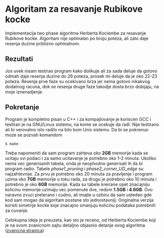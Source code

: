 # Algoritam za resavanje Rubikove kocke
Implementacija two phase algoritma Herberta Kociembe za resavanje Rubikove kocke.
Algoritam nije optimalan po broju poteza, ali zato daje resenja duzine priblizno optimalnom. 

## Rezultati
Jos uvek nisam testirao program kako dolikuje ali za sada deluje da gotovo odmah daje resenja duzine do 26 poteza, prosek mi deluje da je oko 22-23 poteza.
Resenja prve faze su ocekivano brza jer nema gotovo nikakvog dodatnog racuna, dok se resenja druge faze takodje dosta brzo dobijaju, na moje iznenadjenje.

## Pokretanje
Program je kompletno pisan u C++ i za kompajlovanje je koriscen GCC i testiran je na GNU/Linux sistemu, na kome se ocekuje da radi. Nije testirano ali bi verovatno isto radilo na bilo kom Unix sistemu. Da bi se pokrenuo moze se pozvati komandom 
```shell
$ make
```
Treba napomeniti da sam program zahteva oko **2GB** memorije kada se ucitaju svi podaci i za samo ucitavanje je potrebno oko 1-2 minuta. Ukoliko nema vec generisanih tabela, onda je neophodno generisati ih da bi program radio. Tabele *phase1_pruning* i *phase2_corner_UD_edge* su najzahtevnije. Za prvu je potrebno oko 20 minuta za pravljenje i program uzima oko **7GB** memorije u toku rada, za drugu je potrebno oko 10 minuta i potrebno je oko **6GB** memorije.
Kada su tabele kreirane opet znacajniju kolicinu memorije uzimaju vec pomenute dve, redom **1.5GB** i **4.6GB**. 
Ovo naravno zvuci preterano i cudno, ali imajte u ozbiru da sam ustedeo gde kod sam mogao da algoritam postane sto jednostavniji. Originalna verzija koristi simetrije kocke koje znacajno smanjuju kolicinu podataka potrebnih za cuvanje.

Celokupna ideja je preuzeta, kao sto je receno, od Herberta Kociembe koji je na svom zvanicnom sajtu detaljno objasnio detanje ovog algoritma ([zvanicna stranica])

[zvanicna stranica]: http://kociemba.org/cube.htm